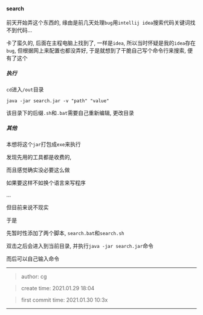 #### search

前天开始弄这个东西的, 缘由是前几天处理`bug`用`intellij idea`搜索代码关键词找不到代码...

卡了蛮久的, 后面在主程电脑上找到了, 一样是`idea`, 所以当时怀疑是我的`idea`存在`bug`, 但根据网上来配置也都没弄好, 于是就想到了干脆自己写个命令行来搜索, 便有了这个

##### 执行

`cd`进入`/out`目录

```
java -jar search.jar -v "path" "value"
```

该目录下的后缀`.sh`和`.bat`需要自己重新编辑, 更改目录

##### 其他

本想将这个`jar`打包成`exe`来执行

发现先用的工具都是收费的,

而且感觉确实没必要这么做

如果要这样不如换个语言来写程序

...

但目前来说不现实

于是

先暂时性添加了两个脚本, `search.bat`和`search.sh`

双击之后会进入到当前目录, 并执行`java -jar search.jar`命令

而后可以自己输入命令


***

> author: cg

> create time: 2021.01.29 18:04

> first commit time: 2021.01.30 10:3x

***


